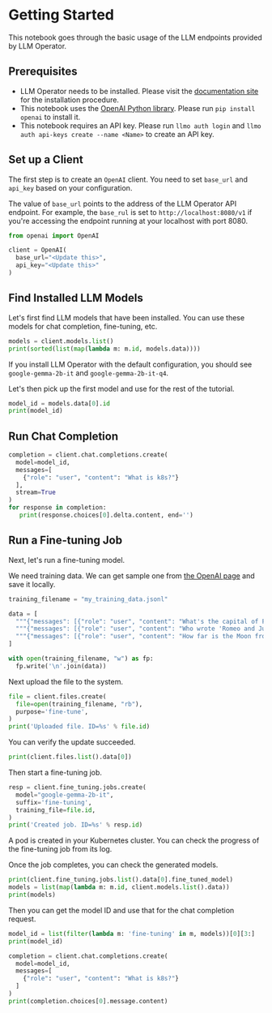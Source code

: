 # Getting Started

This notebook goes through the basic usage of the LLM endpoints provided by LLM Operator.

## Prerequisites

- LLM Operator needs to be installed. Please visit
  the [documentation site](https://llm-operator.readthedocs.io/en/latest/index.html) for the installation procedure.
- This notebook uses the [OpenAI Python library](https://github.com/openai/openai-python). Please run
  `pip install openai` to install it.
- This notebook requires an API key. Please run `llmo auth login` and `llmo auth api-keys create --name <Name>` to create an API key.

## Set up a Client

The first step is to create an `OpenAI` client. You need to set `base_url` and `api_key`
based on your configuration.

The value of `base_url` points to the address of the LLM Operator API endpoint.
For example, the `base_rul` is set to `http://localhost:8080/v1` if you're accessing
the endpoint running at your localhost with port 8080.

```python
from openai import OpenAI

client = OpenAI(
  base_url="<Update this>",
  api_key="<Update this>"
)
```

## Find Installed LLM Models

Let's first find LLM models that have been installed. You can use
these models for chat completion, fine-tuning, etc.

```python
models = client.models.list()
print(sorted(list(map(lambda m: m.id, models.data))))
```

If you install LLM Operator with the default configuration, you should see `google-gemma-2b-it` and `google-gemma-2b-it-q4`.

Let's then pick up the first model and use for the rest of the tutorial.

```python
model_id = models.data[0].id
print(model_id)
```

## Run Chat Completion

```python
completion = client.chat.completions.create(
  model=model_id,
  messages=[
    {"role": "user", "content": "What is k8s?"}
  ],
  stream=True
)
for response in completion:
   print(response.choices[0].delta.content, end='')
```


## Run a Fine-tuning Job

Next, let's run a fine-tuning model.

We need training data. We can get sample one from [the OpenAI page](https://platform.openai.com/docs/guides/fine-tuning/preparing-your-dataset) and
save it locally.

```python
training_filename = "my_training_data.jsonl"

data = [
  """{"messages": [{"role": "user", "content": "What's the capital of France?"}, {"role": "assistant", "content": "Paris, as if everyone doesn't know that already."}]}""",
  """{"messages": [{"role": "user", "content": "Who wrote 'Romeo and Juliet'?"}, {"role": "assistant", "content": "Oh, just some guy named William Shakespeare. Ever heard of him?"}]}""",
  """{"messages": [{"role": "user", "content": "How far is the Moon from Earth?"}, {"role": "assistant", "content": "Around 384,400 kilometers. Give or take a few, like that really matters."}]}""",
]

with open(training_filename, "w") as fp:
  fp.write('\n'.join(data))
```

Next upload the file to the system.

```python
file = client.files.create(
  file=open(training_filename, "rb"),
  purpose='fine-tune',
)
print('Uploaded file. ID=%s' % file.id)
```

You can verify the update succeeded.

```python
print(client.files.list().data[0])
```

Then start a fine-tuning job.

```python
resp = client.fine_tuning.jobs.create(
  model="google-gemma-2b-it",
  suffix='fine-tuning',
  training_file=file.id,
)
print('Created job. ID=%s' % resp.id)
```

A pod is created in your Kubernetes cluster. You can check the progress of the fine-tuning job from its log.

Once the job completes, you can check the generated models.

```python
print(client.fine_tuning.jobs.list().data[0].fine_tuned_model)
models = list(map(lambda m: m.id, client.models.list().data))
print(models)
```

Then you can get the model ID and use that for the chat completion request.

```python
model_id = list(filter(lambda m: 'fine-tuning' in m, models))[0][3:]
print(model_id)
```

```python
completion = client.chat.completions.create(
  model=model_id,
  messages=[
    {"role": "user", "content": "What is k8s?"}
  ]
)
print(completion.choices[0].message.content)
```
